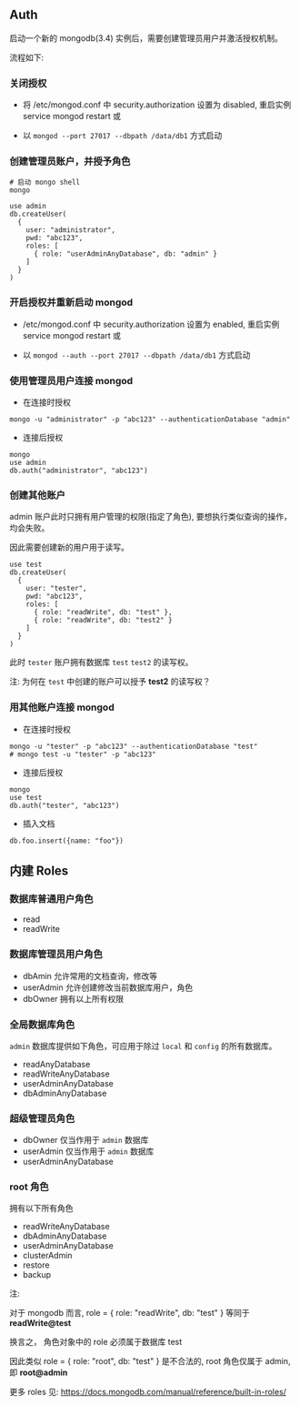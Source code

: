 ## Auth

启动一个新的 mongodb(3.4) 实例后，需要创建管理员用户并激活授权机制。

流程如下:

### 关闭授权

- 将 /etc/mongod.conf 中 security.authorization 设置为 disabled, 重启实例 service mongod restart 或

- 以 `mongod --port 27017 --dbpath /data/db1` 方式启动

### 创建管理员账户，并授予角色

```shell
# 启动 mongo shell
mongo 

use admin
db.createUser(
  {
    user: "administrator",
    pwd: "abc123",
    roles: [ 
      { role: "userAdminAnyDatabase", db: "admin" } 
    ]
  }    
)
```
### 开启授权并重新启动 mongod

- /etc/mongod.conf 中 security.authorization 设置为 enabled, 重启实例 service mongod restart 或

- 以 `mongod --auth --port 27017 --dbpath /data/db1` 方式启动

### 使用管理员用户连接 mongod

- 在连接时授权

```shell
mongo -u "administrator" -p "abc123" --authenticationDatabase "admin"
```

- 连接后授权

```shell
mongo
use admin
db.auth("administrator", "abc123")
``` 

### 创建其他账户

admin 账户此时只拥有用户管理的权限(指定了角色), 要想执行类似查询的操作，均会失败。

因此需要创建新的用户用于读写。

```shell
use test
db.createUser(
  {
    user: "tester",
    pwd: "abc123",
    roles: [ 
      { role: "readWrite", db: "test" },
      { role: "readWrite", db: "test2" } 
    ]
  }
)
```

此时 `tester` 账户拥有数据库 `test` `test2` 的读写权。

注: 为何在 `test` 中创建的账户可以授予 **test2** 的读写权？

### 用其他账户连接 mongod

- 在连接时授权

```shell
mongo -u "tester" -p "abc123" --authenticationDatabase "test"
# mongo test -u "tester" -p "abc123" 
```

- 连接后授权

```shell
mongo
use test
db.auth("tester", "abc123")
``` 

- 插入文档

```shell
db.foo.insert({name: "foo"})
```

## 内建 Roles

### 数据库普通用户角色

- read 
- readWrite 

### 数据库管理员用户角色

- dbAmin 允许常用的文档查询，修改等
- userAdmin 允许创建修改当前数据库用户，角色
- dbOwner 拥有以上所有权限

### 全局数据库角色

`admin` 数据库提供如下角色，可应用于除过 `local` 和 `config` 的所有数据库。

- readAnyDatabase
- readWriteAnyDatabase
- userAdminAnyDatabase
- dbAdminAnyDatabase

### 超级管理员角色

- dbOwner 仅当作用于 `admin` 数据库 
- userAdmin 仅当作用于 `admin` 数据库 
- userAdminAnyDatabase 

### root 角色

拥有以下所有角色

- readWriteAnyDatabase
- dbAdminAnyDatabase
- userAdminAnyDatabase
- clusterAdmin
- restore
- backup

注:

对于 mongodb 而言, role = { role: "readWrite", db: "test" } 等同于 **readWrite@test**

换言之， 角色对象中的 role 必须属于数据库 test

因此类似 role = { role: "root", db: "test" } 是不合法的, root 角色仅属于 admin, 即 **root@admin**


更多 roles 见: https://docs.mongodb.com/manual/reference/built-in-roles/
